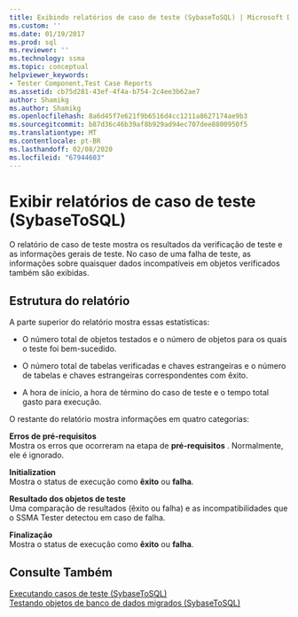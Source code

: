 ```yaml
---
title: Exibindo relatórios de caso de teste (SybaseToSQL) | Microsoft Docs
ms.custom: ''
ms.date: 01/19/2017
ms.prod: sql
ms.reviewer: ''
ms.technology: ssma
ms.topic: conceptual
helpviewer_keywords:
- Tester Component,Test Case Reports
ms.assetid: cb75d281-43ef-4f4a-b754-2c4ee3b62ae7
author: Shamikg
ms.author: Shamikg
ms.openlocfilehash: 8a6d45f7e621f9b6516d4cc1211a8627174ae9b3
ms.sourcegitcommit: b87d36c46b39af8b929ad94ec707dee8800950f5
ms.translationtype: MT
ms.contentlocale: pt-BR
ms.lasthandoff: 02/08/2020
ms.locfileid: "67944603"
---
```

# <a name="viewing-test-case-reports-sybasetosql"></a>Exibir relatórios de caso de teste (SybaseToSQL)
O relatório de caso de teste mostra os resultados da verificação de teste e as informações gerais de teste. No caso de uma falha de teste, as informações sobre quaisquer dados incompatíveis em objetos verificados também são exibidas.  
  
## <a name="report-structure"></a>Estrutura do relatório  
A parte superior do relatório mostra essas estatísticas:  
  
-   O número total de objetos testados e o número de objetos para os quais o teste foi bem-sucedido.  
  
-   O número total de tabelas verificadas e chaves estrangeiras e o número de tabelas e chaves estrangeiras correspondentes com êxito.  
  
-   A hora de início, a hora de término do caso de teste e o tempo total gasto para execução.  
  
O restante do relatório mostra informações em quatro categorias:  
  
**Erros de pré-requisitos**  
Mostra os erros que ocorreram na etapa de **pré-requisitos** . Normalmente, ele é ignorado.  
  
**Initialization**  
Mostra o status de execução como **êxito** ou **falha**.  
  
**Resultado dos objetos de teste**  
Uma comparação de resultados (êxito ou falha) e as incompatibilidades que o SSMA Tester detectou em caso de falha.  
  
**Finalização**  
Mostra o status de execução como **êxito** ou **falha**.  
  
## <a name="see-also"></a>Consulte Também  
[Executando casos de teste &#40;SybaseToSQL&#41;](../../ssma/sybase/running-test-cases-sybasetosql.md)  
[Testando objetos de banco de dados migrados &#40;SybaseToSQL&#41;](../../ssma/sybase/testing-migrated-database-objects-sybasetosql.md)  
  
